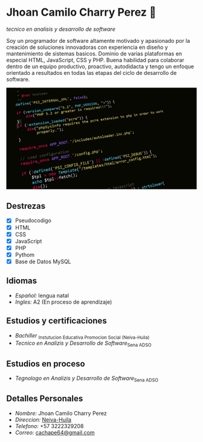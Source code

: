 # Jhoan Camilo Charry Perez :wave:
*tecnico en analisis y desarrollo de software*

Soy un programador de software altamente motivado y apasionado por la creación de soluciones innovadoras con experiencia en diseño y mantenimiento de sistemas basicos. Dominio de varias plataformas en especial HTML, JavaScript, CSS y PHP. Buena habilidad para colaborar dentro de un equipo productivo, proactivo, autodidacta y tengo un enfoque orientado a resultados en todas las etapas del ciclo de desarrollo de software.

![Screenshot of a comment on a GitHub issue showing an image, added in the Markdown, of an Octocat smiling and raising a tentacle.](php.jpg)

## Destrezas
- [X] Pseudocodigo
- [x] HTML
- [X] CSS
- [X] JavaScript
- [X] PHP
- [X] Pythom
- [X] Base de Datos MySQL
      
## Idiomas
+  *Español:* lengua natal 
+  *Ingles:* A2 (En proceso de aprendizaje)

## Estudios y certificaciones
+ *Bachiller* <sub>Instutucion Educativa Promocion Social (Neiva-Huila)</sub>
+ *Tecnico en Analizis y Desarrollo de Software*<sub>Sena ADSO</sub>

## Estudios en proceso
+ *Tegnologo en Analizis y Desarrollo de Software*<sub>Sena ADSO</sub>

## Detalles Personales
+ *Nombre:* Jhoan Camilo Charry Perez
+ *Direccion:* <a href="https://es.wikipedia.org/wiki/Neiva">Neiva-Huila</a>
+ *Telefono:* +57 3222329208
+ *Correo:* cachape64@gmail.com 

